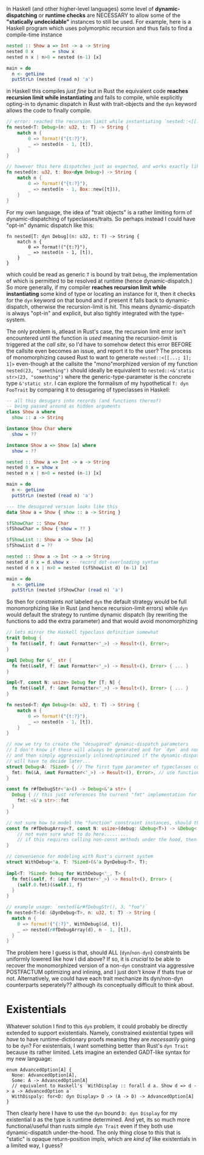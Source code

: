In Haskell (and other higher-level languages) some level of **dynamic-dispatching** or **runtime checks** are NECESSARY to allow some of the **"statically undecidable"** instances to still be used. For example, here is a Haskell program which uses polymorphic recursion and thus fails to find a compile-time instance
```haskell
nested :: Show a => Int -> a -> String
nested 0 x       = show x
nested n x | n>0 = nested (n-1) [x]

main = do
  n <- getLine
  putStrLn (nested (read n) 'a')

```
in Haskell this compiles _just fine_ but in Rust the equivalent code **reaches recursion limit while instantiating** and fails to compile, while explicitly opting-in to dynamic dispatch in Rust with trait-objects and the `dyn` keyword allows the code to finally compile.
```rust
// error: reached the recursion limit while instantiating `nested::<[[...; 1]; 1]>`
fn nested<T: Debug>(n: u32, t: T) -> String {  
    match n {  
        0 => format!("{t:?}"),  
        _ => nested(n - 1, [t]),  
    }  
}

// however this here dispatches just as expected, and works exactly like Haskell would  
fn nested(n: u32, t: Box<dyn Debug>) -> String {  
    match n {  
        0 => format!("{t:?}"),  
        _ => nested(n - 1, Box::new([t])),  
    }  
}

```
For my own language, the idea  of "trait objects" is a rather limiting form of dynamic-dispatching of typeclasses/traits. So perhaps instead I could have "opt-in" dynamic dispatch like this:
```my-lang
fn nested[T: dyn Debug](n: u32, t: T) -> String {  
    match n {  
        0 => format!("{t:?}"),  
        _ => nested(n - 1, [t]),
    }  
}

```
which could be read as generic `T` is bound by trait `Debug`, the implementation of which is permitted to be resolved at runtime (hence dynamic-dispatch.) So more generally, if my compiler **reaches recursion limit while instantiating** some kind of type or locating an instance for it, then it checks for the `dyn` keyword on that bound and if present it falls back to dynamic-dispatch, otherwise the recursion-limit is hit. This means dynamic-dispatch is always "opt-in" and explicit, but also tightly integrated with the type-system.

The only problem is, atleast in Rust's case, the recursion limit error isn't encountered until the function is _used_ meaning the recursion-limit is triggered at the _call site_, so I'd have to somehow detect this error BEFORE the callsite even becomes an issue, and report it to the user? The process of monomorphizing caused Rust to want to generate `nested::<[[...; 1]; 1]>` even-though at the callsite the "mono"morphized version of my function `nested(23, "something")` should ideally be equivalent to `nested::<&'static str>(23, "something")` where the generic-type-parameter is the concrete type `&'static str`.
I can explore the formalism of my hypothetical `T: dyn FooTrait` by comparing it to desugaring of typeclasses in Haskell:
```haskell
-- all this desugars into records (and functions thereof) 
-- being passed around as hidden arguments
class Show a where
  show :: a -> String

instance Show Char where
  show = ??

instance Show a => Show [a] where
  show = ??

nested :: Show a => Int -> a -> String 
nested 0 x = show x 
nested n x | n>0 = nested (n-1) [x] 

main = do 
  n <- getLine 
  putStrLn (nested (read n) 'a')

--- the desugared version looks like this
data Show a = Show { show :: a -> String }

$fShowChar :: Show Char
$fShowChar = Show { show = ?? }

$fShowList :: Show a -> Show [a]
$fShowList d = ??

nested :: Show a -> Int -> a -> String 
nested d 0 x = d.show x -- record dot-overloading syntax 
nested d n x | n>0 = nested ($fShowList d) (n-1) [x]

main = do 
  n <- getLine 
  putStrLn (nested $fShowChar (read n) 'a')

```
So then for constraints _not_ labeled `dyn` the default strategy would be full monomorphizing like in Rust (and hence recursion-limit errors) while `dyn` would default the strategy to runtime dynamic dispatch (by rewriting the functions to add the extra parameter) and that would avoid monomorphizing
```rust
// lets mirror the Haskell typeclass definition somewhat
trait Debug {
  fn fmt(&self, f: &mut Formatter<'_>) -> Result<(), Error>;
}

impl Debug for &'_ str {
  fn fmt(&self, f: &mut Formatter<'_>) -> Result<(), Error> { ... }
}

impl<T, const N: usize> Debug for [T; N] {
  fn fmt(&self, f: &mut Formatter<'_>) -> Result<(), Error> { ... }
}

fn nested<T: dyn Debug>(n: u32, t: T) -> String {  
    match n {  
        0 => format!("{t:?}"),  
        _ => nested(n - 1, [t]),  
    }  
}

// now we try to create the "desugared" dynamic-dispatch parameters
// I don't know if these will always be generated and for `dyn` and non-`dyn` bounds alike
// and then simply aggressively inlined/optimized if the dynamic-dispatch is truly not needed?
// will have to decide later...
struct Debug<A: ?Sized> { // The first type parameter of typeclasses corresponds to `Self` of traits
  fmt: fn(&A, &mut Formatter<'_>) -> Result<(), Error>, // use function-pointer syntax, this is probably horribly inefficient though
}

const fn r#fDebugStr<'a>() -> Debug<&'a str> {  
  Debug { // this just references the current "fmt" implementation for now
    fmt: <&'a str>::fmt  
  }  
}

// not sure how to model the "function" constraint instances, should they just take references?  
const fn r#fDebugArray<T, const N: usize>(debug: &Debug<T>) -> &Debug<[T; N]> {  
    // not even sure what to do here.........  
    // if this requires calling non-const methods under the hood, then the entire function becomes non-constant :((    todo!()  
}

// convenience for modeling with Rust's current system
struct WithDebug<'a, T: ?Sized>(&'a DynDebug<T>, T);  
  
impl<T: ?Sized> Debug for WithDebug<'_, T> {  
  fn fmt(&self, f: &mut Formatter<'_>) -> Result<(), Error> {  
    (self.0.fmt)(&self.1, f)  
  }  
}

// example usage: `nested(&r#fDebugStr(), 3, "foo")`
fn nested<T>(d: &DynDebug<T>, n: u32, t: T) -> String {  
  match n {  
    0 => format!("{:?}", WithDebug(&d, t)),  
    _ => nested(r#fDebugArray(d), n - 1, [t]),  
  }  
}
```
The problem here I guess is that, should ALL (`dyn`/`non-dyn`) constraints be uniformly lowered like how I did above? If so, it is _crucial_ to be able to recover the monomorphized version of a non-`dyn` constraint via aggressive POSTFACTUM optimizing and inlining, and I just don't know if thats true or not. Alternatively, we could have each trait mechanize its dyn/non-dyn counterparts seperately?? although its conceptually difficult to think about.

# Existentials
Whatever solution I find to this `dyn` problem, it could probably be directly extended to support existentials. Namely, constrained existential types will _have_ to have runtime-dictionary proofs meaning they are _necessarily_ going to be `dyn`?
For existentials, I want something better than Rust's `dyn Trait` because its rather limited. Lets imagine an extended GADT-like syntax for my new language:
```my-lang
enum AdvancedOption[A] {
  None: AdvancedOption[A],
  Some: A -> AdvancedOption[A]
  // equivalent to Haskell's `WithDisplay :: forall d a. Show d => d -> a -> AdvancedOption a`
  WithDispaly: for<D: dyn Display> D -> (A -> D) -> AdvancedOption[A]
}
```
Then clearly here I have to use the `dyn` bound `D: dyn Display` for my existential `D` as the type is runtime determined. And yet, its so much more functional/useful than rusts simple `dyn Trait` even if they both use dynamic-dispatch under-the-hood. The only thing close to this that is "static" is opaque return-position impls, which are _kind of_ like existentials in a limited way, I guess?

